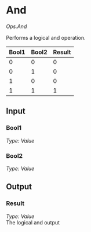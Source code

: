 # And

*Ops.And*  

Performs a logical and operation.

| Bool1 | Bool2 | Result |
|---------|---------|--------|
| 0       | 0       | 0      |
| 0       | 1       | 0      |
| 1       | 0       | 0      |
| 1       | 1       | 1      |

## Input

### Bool1

*Type: Value*  

### Bool2

*Type: Value*  

## Output

### Result

*Type: Value*  
The logical and output
